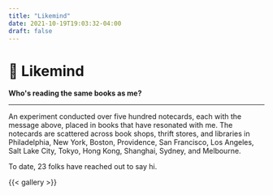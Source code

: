 ```yaml
---
title: "Likemind"
date: 2021-10-19T19:03:32-04:00
draft: false
---
```

# 🧠 Likemind

**Who's reading the same books as me?**

---

An experiment conducted over five hundred notecards, each with the message above, placed in books that have resonated with me. The notecards are scattered across book shops, thrift stores, and libraries in Philadelphia, New York, Boston, Providence, San Francisco, Los Angeles, Salt Lake City, Tokyo, Hong Kong, Shanghai, Sydney, and Melbourne.

To date, 23 folks have reached out to say hi.

{{< gallery >}}